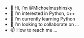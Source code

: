 - 👋 Hi, I’m @Michoelmushinsky
- 👀 I’m interested in Python, c++
- 🌱 I’m currently learning Python
- 💞️ I’m looking to collaborate on ...
- 📫 How to reach me ...

<!---
Michoelmushinsky/Michoelmushinsky is a ✨ special ✨ repository because its `README.md` (this file) appears on your GitHub profile.
You can click the Preview link to take a look at your changes.
--->
